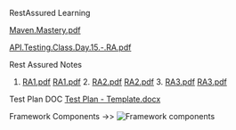 RestAssured Learning

[Maven.Mastery.pdf](https://github.com/user-attachments/files/15914059/Maven.Mastery.pdf)

[API.Testing.Class.Day.15.-.RA.pdf](https://github.com/user-attachments/files/15914060/API.Testing.Class.Day.15.-.RA.pdf)

Rest Assured Notes

1. [RA1.pdf](https://github.com/user-attachments/files/16017964/RA1.pdf)     [RA1.pdf](https://github.com/user-attachments/files/16017964/RA1.pdf)    2. [RA2.pdf](https://github.com/user-attachments/files/16017970/RA2.pdf)   [RA2.pdf](https://github.com/user-attachments/files/16017970/RA2.pdf)   3. [RA3.pdf](https://github.com/user-attachments/files/16017973/RA3.pdf)    [RA3.pdf](https://github.com/user-attachments/files/16017973/RA3.pdf)

Test Plan DOC
[Test Plan - Template.docx](https://github.com/user-attachments/files/16018026/Test.Plan.-.Template.docx)

Framework Components  ->> ![Framework components](https://github.com/Pandeya1997/ATB6xRestAssuredLearing/assets/94381353/0cce9610-05ed-4325-b891-27c4ee8f89b0)
